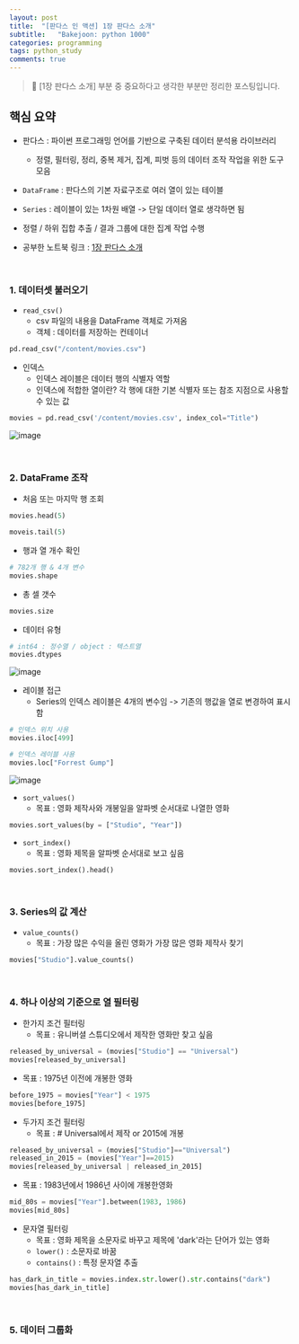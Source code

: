 ```yaml
---
layout: post
title:  "[판다스 인 액션] 1장 판다스 소개"
subtitle:   "Bakejoon: python 1000"
categories: programming
tags: python_study
comments: true
---
```


> 🚩 [1장 판다스 소개] 부분 중 중요하다고 생각한 부분만 정리한 포스팅입니다.

## 핵심 요약
* 판다스 : 파이썬 프로그래밍 언어를 기반으로 구축된 데이터 분석용 라이브러리
  * 정렬, 필터링, 정리, 중복 제거, 집계, 피벗 등의 데이터 조작 작업을 위한 도구 모음
* `DataFrame` : 판다스의 기본 자료구조로 여러 열이 있는 테이블
* `Series` : 레이블이 있는 1차원 배열 -> 단일 데이터 열로 생각하면 됨
* 정렬 / 하위 집합 추출 / 결과 그룹에 대한 집계 작업 수행

* 공부한 노트북 링크 : [1장 판다스 소개](https://github.com/ysjang0926/Study_Book/blob/main/Pandas_In_Action/study_chapter_01_introducing_pandas.ipynb)

<br>

### 1. 데이터셋 불러오기

* `read_csv()`
  * csv 파일의 내용을 DataFrame 객체로 가져옴
  * 객체 : 데이터를 저장하는 컨테이너
```python
pd.read_csv("/content/movies.csv")
```

* 인덱스
  * 인덱스 레이블은 데이터 행의 식별자 역할
  * 인덱스에 적합한 열이란? 각 행에 대한 기본 식별자 또는 참조 지점으로 사용할 수 있는 값
```python
movies = pd.read_csv('/content/movies.csv', index_col="Title")
```
![image](https://user-images.githubusercontent.com/54492747/204236663-28ef9e1e-83ae-453e-a052-6401ef15c4d8.png)

<br>

### 2. DataFrame 조작

* 처음 또는 마지막 행 조회
```python
movies.head(5)
```
```python
moveis.tail(5)
```

* 행과 열 개수 확인
```python
# 782개 행 & 4개 변수
movies.shape
```

* 총 셀 갯수
```python
movies.size
```

* 데이터 유형
```python
# int64 : 정수열 / object : 텍스트열
movies.dtypes
```
![image](https://user-images.githubusercontent.com/54492747/204237540-24afa949-fcab-446b-9c42-3aef5ada66bc.png)

* 레이블 접근
  * Series의 인덱스 레이블은 4개의 변수임 -> 기존의 행값을 열로 변경하여 표시함
```python
# 인덱스 위치 사용
movies.iloc[499]

# 인덱스 레이블 사용
movies.loc["Forrest Gump"]
```
![image](https://user-images.githubusercontent.com/54492747/204238195-6f597c13-2382-4b87-a05d-7ec9cc541ead.png)

* `sort_values()`
  * 목표 : 영화 제작사와 개봉일을 알파벳 순서대로 나열한 영화
```python
movies.sort_values(by = ["Studio", "Year"])
```

* `sort_index()`
  * 목표 : 영화 제목을 알파벳 순서대로 보고 싶음
```python
movies.sort_index().head()
```

<br>

### 3. Series의 값 계산

* `value_counts()`
  * 목표 : 가장 많은 수익을 올린 영화가 가장 많은 영화 제작사 찾기
```python
movies["Studio"].value_counts()
```

<br>

### 4. 하나 이상의 기준으로 열 필터링

* 한가지 조건 필터링
  * 목표 : 유니버셜 스튜디오에서 제작한 영화만 찾고 싶음
```python
released_by_universal = (movies["Studio"] == "Universal")
movies[released_by_universal]
```

  *  목표 : 1975년 이전에 개봉한 영화
```python
before_1975 = movies["Year"] < 1975
movies[before_1975]
```

* 두가지 조건 필터링
  * 목표 : # Universal에서 제작 or 2015에 개봉
```python
released_by_universal = (movies["Studio"]=="Universal")
released_in_2015 = (movies["Year"]==2015)
movies[released_by_universal | released_in_2015] 
```

  * 목표 : 1983년에서 1986년 사이에 개봉한영화
```python
mid_80s = movies["Year"].between(1983, 1986)
movies[mid_80s]
```

* 문자열 필터링
  * 목표 : 영화 제목을 소문자로 바꾸고 제목에 'dark'라는 단어가 있는 영화
  * `lower()` : 소문자로 바꿈
  * `contains()` : 특정 문자열 추출
```python
has_dark_in_title = movies.index.str.lower().str.contains("dark")
movies[has_dark_in_title]
```

<br>

### 5. 데이터 그룹화

```python
```
```python
```
```python
```
```python
```
```python
```

